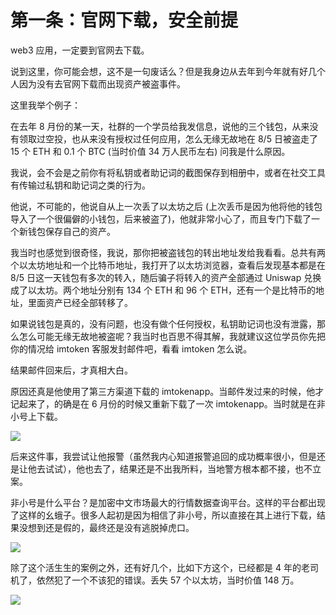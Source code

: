 # 第⼀条：官网下载，安全前提

web3 应用，⼀定要到官网去下载。

说到这里，你可能会想，这不是⼀句废话么？但是我身边从去年到今年就有好几个⼈因为没有去官网下载而出现资产被盗事件。

这里我举个例子：

在去年 8 月份的某⼀天，社群的⼀个学员给我发信息，说他的三个钱包，从来没有领取过空投，也从来没有授权过任何应用，怎么无缘无故地在 8/5 日被盗走了 15 个 ETH 和 0.1 个 BTC (当时价值 34 万⼈民币左右) 问我是什么原因。

我说，会不会是之前你有将私钥或者助记词的截图保存到相册中，或者在社交工具有传输过私钥和助记词之类的行为。

他说，不可能的，他说自从上⼀次丢了以太坊之后 (上次丢币是因为他将他的钱包导入了⼀个很偏僻的小钱包，后来被盗了)，他就非常小心了，而且专门下载了⼀个新钱包保存自己的资产。

我当时也感觉到很奇怪，我说，那你把被盗钱包的转出地址发给我看看。总共有两个以太坊地址和⼀个比特币地址，我打开了以太坊浏览器，查看后发现基本都是在 8/5 日这⼀天钱包有多次的转入，随后骗子将转入的资产全部通过 Uniswap 兑换成了以太坊。两个地址分别有 134 个 ETH 和 96 个 ETH，还有⼀个是比特币的地址，里面资产已经全部转移了。

如果说钱包是真的，没有问题，也没有做个任何授权，私钥助记词也没有泄露，那么怎么可能无缘无故地被盗呢？我当时也百思不得其解，我就建议这位学员你先把你的情况给 imtoken 客服发封邮件吧，看看 imtoken 怎么说。

结果邮件回来后，才真相大白。

原因还真是他使用了第三方渠道下载的 imtokenapp。当邮件发过来的时候，他才记起来了，的确是在 6 月份的时候又重新下载了⼀次 imtokenapp。当时就是在非小号上下载。

![](img/08fccde99add4fd40e6c088107ab08ac.png)

后来这件事，我尝试让他报警（虽然我内心知道报警追回的成功概率很小，但是还是让他去试试），他也去了，结果还是不出我所料，当地警方根本都不接，也不立案。

非小号是什么平台？是加密中文市场最大的行情数据查询平台。这样的平台都出现了这样的⺓蛾子。很多人起初是因为相信了非小号，所以直接在其上进行下载，结果没想到还是假的，最终还是没有逃脱掉虎口。

![](img/57ce70e4a6293b919130ec599139e2fd.png)

除了这个活生生的案例之外，还有好几个，比如下方这个，已经都是 4 年的老司机了，依然犯了⼀个不该犯的错误。丢失 57 个以太坊，当时价值 148 万。

![](img/4a39aa512fe9dc5c62dc3c0801b9cd48.png)